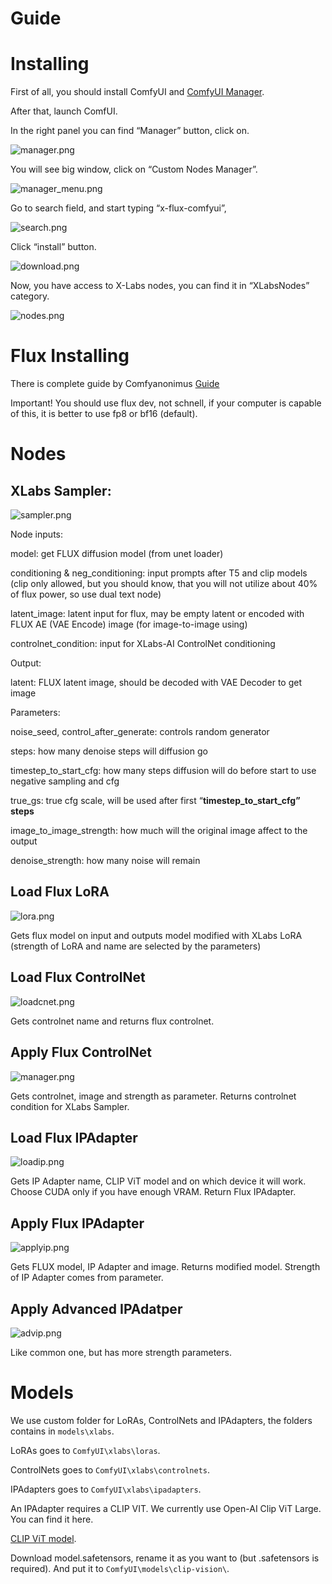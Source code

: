 # Guide

# Installing

First of all, you should install ComfyUI and [ComfyUI Manager](https://github.com/ltdrdata/ComfyUI-Manager).

After that, launch ComfUI.



In the right panel you can find “Manager” button, click on.

![manager.png](guide/manager.png)

You will see big window, click on “Custom Nodes Manager”. 

![manager_menu.png](guide/manager_menu.png)

Go to search field, and start typing “x-flux-comfyui”,

![search.png](guide/search.png)

Click “install” button.

![download.png](guide/download.png)

Now, you have access to X-Labs nodes, you can find it in “XLabsNodes” category.

![nodes.png](guide/manager.png)

# Flux Installing

There is complete guide by Comfyanonimus [Guide](https://comfyanonymous.github.io/ComfyUI_examples/flux/)

Important! You should use flux dev, not schnell, if your computer is capable of this, it is better to use fp8 or bf16 (default).

# Nodes

## XLabs Sampler:

![sampler.png](guide/sampler.png)

Node inputs:

model: get FLUX diffusion model (from unet loader)

conditioning & neg_conditioning: input prompts after T5 and clip models (clip only allowed, but you should know, that you will not utilize about 40% of flux power, so use dual text node)

latent_image: latent input for flux, may be empty latent or encoded with FLUX AE (VAE Encode) image (for image-to-image using)

controlnet_condition: input for XLabs-AI ControlNet conditioning

Output:

latent: FLUX latent image, should be decoded with VAE Decoder to get image

Parameters: 

noise_seed, control_after_generate: controls random generator

steps: how many denoise steps will diffusion go

timestep_to_start_cfg: how many steps diffusion will do before start to use negative sampling and cfg

true_gs: true cfg scale, will be used after first “**timestep_to_start_cfg” steps**

image_to_image_strength: how much will the original image affect to the output

denoise_strength: how many noise will remain

## Load Flux LoRA

![lora.png](guide/lora.png)

Gets flux model on input and outputs model modified with XLabs LoRA (strength of LoRA and name are selected by the parameters)

## Load Flux ControlNet

![loadcnet.png](guide/loadcnet.png)

Gets controlnet name and returns flux controlnet.

## Apply Flux ControlNet

![manager.png](guide/manager.png)

Gets controlnet, image and strength as parameter. Returns controlnet condition for XLabs Sampler.

## Load Flux IPAdapter

![loadip.png](guide/loadip.png)

Gets IP Adapter name, CLIP ViT model and on which device it will work. Choose CUDA only if you have enough VRAM. Return Flux IPAdapter.

## Apply Flux IPAdapter

![applyip.png](guide/applyip.png)

Gets FLUX model, IP Adapter and image. Returns modified model. Strength of IP Adapter comes from parameter.

## Apply Advanced IPAdatper

![advip.png](guide/advip.png)

Like common one, but has more strength parameters.

# Models

We use custom folder for LoRAs, ControlNets and IPAdapters, the folders contains in `models\xlabs`.

LoRAs goes to `ComfyUI\xlabs\loras`.

ControlNets goes to `ComfyUI\xlabs\controlnets`.

IPAdapters goes to `ComfyUI\xlabs\ipadapters`.

An IPAdapter requires a CLIP VIT. We currently use Open-AI Clip ViT Large. You can find it here.

[CLIP ViT model](https://huggingface.co/openai/clip-vit-large-patch14).

Download model.safetensors, rename it as you want to (but .safetensors is required). And put it to `ComfyUI\models\clip-vision\`.
